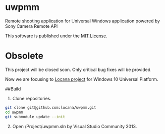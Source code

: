 uwpmm
=====

Remote shooting application for Universal Windows application powered by Sony Camera Remote API 

This software is published under the [MIT License](http://opensource.org/licenses/mit-license.php).

# Obsolete

This project will be closed soon. Only critical bug fixes will be provided.

Now we are focusing to [Locana project](https://github.com/locana/locana) for Windows 10 Universal Platform.

##Build
1. Clone repositories.

 ``` bash
 git clone git@github.com:locana/uwpmm.git
 cd uwpmm
 git submodule update --init
 ```

2. Open /Project/uwpmm.sln by Visual Studio Community 2013.
